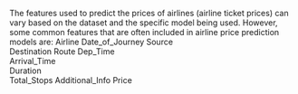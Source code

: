 The features used to predict the prices of airlines (airline ticket prices) can vary based on the dataset and the specific model being used. However, some common features that are often included in airline price prediction models are:
Airline	
Date_of_Journey	
Source	
Destination	
Route	Dep_Time	
Arrival_Time	
Duration	
Total_Stops	
Additional_Info	
Price







